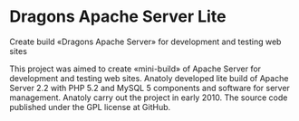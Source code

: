 ﻿ Dragons Apache Server Lite
============================

Create build «Dragons Apache Server» for development and testing web sites

This project was aimed to create «mini-build» of Apache Server for development and testing web sites. Anatoly developed lite build of Apache Server 2.2 with PHP 5.2 and MySQL 5 components and software for server management. Anatoly carry out the project in early 2010. The source code published under the GPL license at GitHub.
